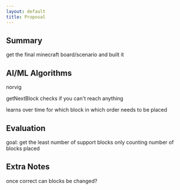 ```yaml
---
layout: default
title: Proposal
---
```

## Summary

get the final minecraft board/scenario and built it

## AI/ML Algorithms

norvig

getNextBlock checks if you can't reach anything

learns over time for which block in which order needs to be placed

## Evaluation

goal: get the least number of support blocks
only counting number of blocks placed

## Extra Notes
once correct can blocks be changed?